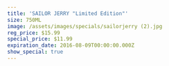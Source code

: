 ```yaml
---
title: 'SAILOR JERRY "Limited Edition"'
size: 750ML
image: /assets/images/specials/sailorjerry (2).jpg
reg_price: $15.99
special_price: $11.99
expiration_date: 2016-08-09T00:00:00.000Z
show_special: true
---
```



